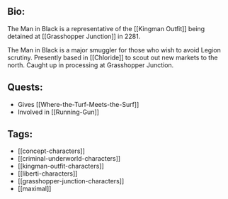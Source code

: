 ## Bio:

The Man in Black is a representative of the [[Kingman Outfit]] being detained at [[Grasshopper Junction]] in 2281.

The Man in Black is a major smuggler for those who wish to avoid Legion scrutiny. Presently based in [[Chloride]] to scout out new markets to the north. Caught up in processing at Grasshopper Junction.

## Quests:

- Gives [[Where-the-Turf-Meets-the-Surf]]
- Involved in [[Running-Gun]]

## Tags:

- [[concept-characters]]
- [[criminal-underworld-characters]]
- [[kingman-outfit-characters]]
- [[liberti-characters]]
- [[grasshopper-junction-characters]]
- [[maximal]]